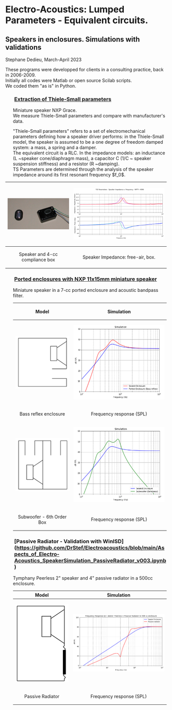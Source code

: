 # Electro-Acoustics: Lumped Parameters - Equivalent circuits. 
## Speakers in enclosures. Simulations with validations

Stephane Dedieu, March-April 2023

These programs were developped for clients in a consulting practice, back in 2006-2009. <br> 
Initially all codes were Matlab or open source Scilab scripts. <br>
We coded them "as is" in Python.  


### <ul> [Extraction of Thiele-Small parameters](https://github.com/DrStef/Electroacoustics/blob/main/Aspects_of_Electro-Acoustics-TS_Parameters_NXP_Grace_v1.ipynb) </ul>






<ul> Miniature speaker NXP Grace. <br> We measure Thiele-Small parameters and compare with manufacturer's data. </ul>

<ul> "Thiele-Small parameters" refers to a set of electromechanical parameters defining how a speaker driver performs:
in the Thiele-Small model, the speaker is assumed to be a one degree of freedom damped system: a mass, a spring and a damper. <br>
The equivalent circuit is a RLC. In the impedance models: an inductance (L ~speaker cone/diaphragm mass), a capacitor C (1/C ~ speaker suspension stiffness) and a resistor (R ~damping). <br>
TS Parameters are determined through the analysis of the speaker impedance around its first resonant frequency $f_0$. </ul>

| <p align="center"> <img src="TS_ComplianceBox.png" width="200"  /> </p> | <p align="center"> <img src="TS_Impedance.png" width="350"  /> </p> |
| ---             | ---         | 
| <p align="center"> Speaker and 4-cc compliance box  </p>  |  <p align="center"> Speaker Impedance: free-air, box.  </p>  |



### <ul>[Ported enclosures with NXP 11x15mm miniature speaker](https://github.com/DrStef/Electroacoustics/blob/main/Aspects_of_Electro-Acoustics_SpeakerSimulation_v4.ipynb)</ul>

<ul> Miniature speaker in a 7-cc ported enclosure and acoustic bandpass filter.  </ul>  

<ul>
 
| <p align="center"><b> Model </b></p>            | <p align="center"><b> Simulation </b></p>  | 
| :--- | :--- | 
| <p align="center"> <img src="BassReflexBox.png" width="200"  /> </p> | <p align="center"> <img src="Speaker11x15mmBR050_sim.png" width="350"  /> </p> |
|  <p align="center"> Bass reflex enclosure </p>  |     <p align="center"> Frequency response (SPL)   </p>            |
| <p align="center"> <img src="6thOrderBox.png" width="200"  /> </p>  |   <p align="center"> <img src="Speaker11x15mmBandPass050_sim.png" width="350"  /> </p>    |
|  <p align="center"> Subwoofer - 6th Order Box </p> |  <p align="center"> Frequency response (SPL)   </p>       |

</ul>



### <ul> [Passive Radiator - Validation with WinISD] (https://github.com/DrStef/Electroacoustics/blob/main/Aspects_of_Electro-Acoustics_SpeakerSimulation_PassiveRadiator_v003.ipynb)</ul>

<ul> Tymphany Peerless 2" speaker and 4" passive radiator in a 500cc enclosure. </ul>

<ul>
 
| Model           |  Simulation | 
| ---             | ---         | 
| <p align="center"> <img src="PassiveRadiatorBox.png" width="200"  /> </p> | <p align="center"> <img src="Peerless_PR_SPL_Sim.png" width="350"  /> </p> |
| <p align="center"> Passive Radiator  </p>  |  <p align="center"> Frequency response (SPL)  </p>  |

</ul>






